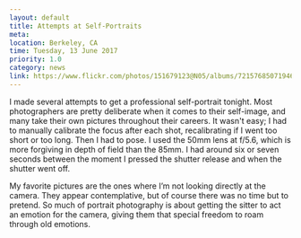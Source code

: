 ```yaml
---
layout: default
title: Attempts at Self-Portraits
meta:
location: Berkeley, CA
time: Tuesday, 13 June 2017
priority: 1.0
category: news
link: https://www.flickr.com/photos/151679123@N05/albums/72157685071946505
---
```


I made several attempts to get a professional self-portrait tonight. Most photographers are pretty deliberate when it comes to their self-image, and many take their own pictures throughout their careers. It wasn't easy; I had to manually calibrate the focus after each shot, recalibrating if I went too short or too long. Then I had to pose. I used the 50mm lens at f/5.6, which is more forgiving in depth of field than the 85mm.  I had around six or seven seconds between the moment I pressed the shutter release and when the shutter went off.

My favorite pictures are the ones where I’m not looking directly at the camera. They appear contemplative, but of course there was no time but to pretend. So much of portrait photography is about getting the sitter to act an emotion for the camera, giving them that special freedom to roam through old emotions.
